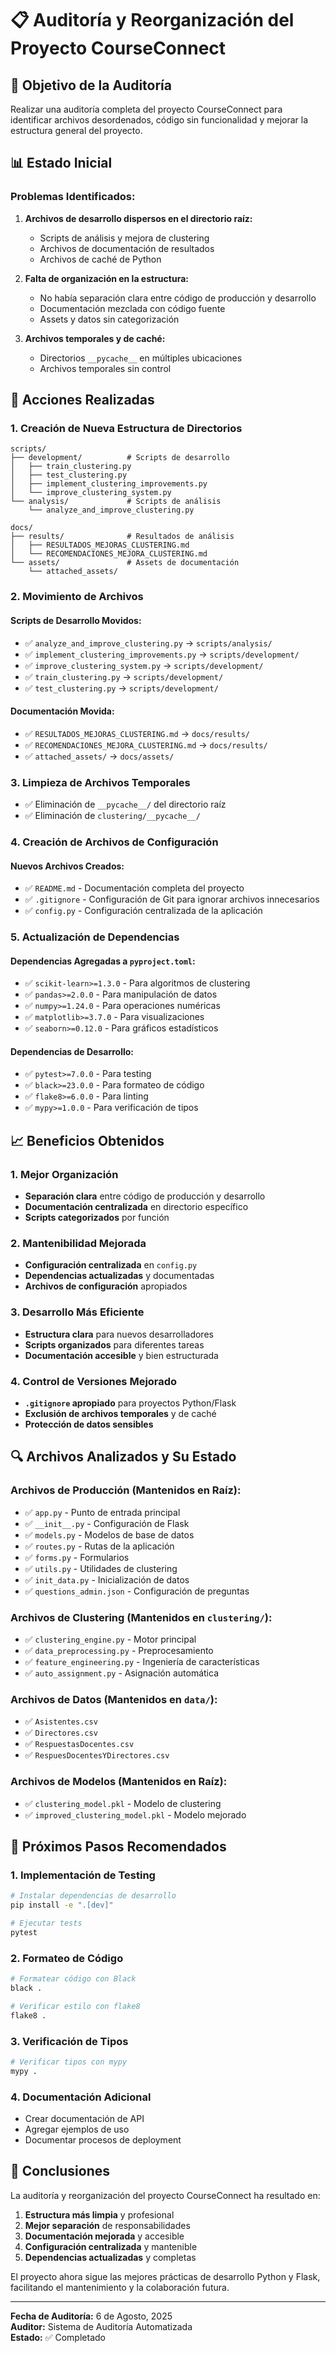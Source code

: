 # 📋 Auditoría y Reorganización del Proyecto CourseConnect

## 🎯 Objetivo de la Auditoría

Realizar una auditoría completa del proyecto CourseConnect para identificar archivos desordenados, código sin funcionalidad y mejorar la estructura general del proyecto.

## 📊 Estado Inicial

### Problemas Identificados:

1. **Archivos de desarrollo dispersos en el directorio raíz:**
   - Scripts de análisis y mejora de clustering
   - Archivos de documentación de resultados
   - Archivos de caché de Python

2. **Falta de organización en la estructura:**
   - No había separación clara entre código de producción y desarrollo
   - Documentación mezclada con código fuente
   - Assets y datos sin categorización

3. **Archivos temporales y de caché:**
   - Directorios `__pycache__` en múltiples ubicaciones
   - Archivos temporales sin control

## 🔧 Acciones Realizadas

### 1. Creación de Nueva Estructura de Directorios

```
scripts/
├── development/          # Scripts de desarrollo
│   ├── train_clustering.py
│   ├── test_clustering.py
│   ├── implement_clustering_improvements.py
│   └── improve_clustering_system.py
└── analysis/             # Scripts de análisis
    └── analyze_and_improve_clustering.py

docs/
├── results/              # Resultados de análisis
│   ├── RESULTADOS_MEJORAS_CLUSTERING.md
│   └── RECOMENDACIONES_MEJORA_CLUSTERING.md
└── assets/               # Assets de documentación
    └── attached_assets/
```

### 2. Movimiento de Archivos

#### Scripts de Desarrollo Movidos:
- ✅ `analyze_and_improve_clustering.py` → `scripts/analysis/`
- ✅ `implement_clustering_improvements.py` → `scripts/development/`
- ✅ `improve_clustering_system.py` → `scripts/development/`
- ✅ `train_clustering.py` → `scripts/development/`
- ✅ `test_clustering.py` → `scripts/development/`

#### Documentación Movida:
- ✅ `RESULTADOS_MEJORAS_CLUSTERING.md` → `docs/results/`
- ✅ `RECOMENDACIONES_MEJORA_CLUSTERING.md` → `docs/results/`
- ✅ `attached_assets/` → `docs/assets/`

### 3. Limpieza de Archivos Temporales

- ✅ Eliminación de `__pycache__/` del directorio raíz
- ✅ Eliminación de `clustering/__pycache__/`

### 4. Creación de Archivos de Configuración

#### Nuevos Archivos Creados:
- ✅ `README.md` - Documentación completa del proyecto
- ✅ `.gitignore` - Configuración de Git para ignorar archivos innecesarios
- ✅ `config.py` - Configuración centralizada de la aplicación

### 5. Actualización de Dependencias

#### Dependencias Agregadas a `pyproject.toml`:
- ✅ `scikit-learn>=1.3.0` - Para algoritmos de clustering
- ✅ `pandas>=2.0.0` - Para manipulación de datos
- ✅ `numpy>=1.24.0` - Para operaciones numéricas
- ✅ `matplotlib>=3.7.0` - Para visualizaciones
- ✅ `seaborn>=0.12.0` - Para gráficos estadísticos

#### Dependencias de Desarrollo:
- ✅ `pytest>=7.0.0` - Para testing
- ✅ `black>=23.0.0` - Para formateo de código
- ✅ `flake8>=6.0.0` - Para linting
- ✅ `mypy>=1.0.0` - Para verificación de tipos

## 📈 Beneficios Obtenidos

### 1. Mejor Organización
- **Separación clara** entre código de producción y desarrollo
- **Documentación centralizada** en directorio específico
- **Scripts categorizados** por función

### 2. Mantenibilidad Mejorada
- **Configuración centralizada** en `config.py`
- **Dependencias actualizadas** y documentadas
- **Archivos de configuración** apropiados

### 3. Desarrollo Más Eficiente
- **Estructura clara** para nuevos desarrolladores
- **Scripts organizados** para diferentes tareas
- **Documentación accesible** y bien estructurada

### 4. Control de Versiones Mejorado
- **`.gitignore` apropiado** para proyectos Python/Flask
- **Exclusión de archivos temporales** y de caché
- **Protección de datos sensibles**

## 🔍 Archivos Analizados y Su Estado

### Archivos de Producción (Mantenidos en Raíz):
- ✅ `app.py` - Punto de entrada principal
- ✅ `__init__.py` - Configuración de Flask
- ✅ `models.py` - Modelos de base de datos
- ✅ `routes.py` - Rutas de la aplicación
- ✅ `forms.py` - Formularios
- ✅ `utils.py` - Utilidades de clustering
- ✅ `init_data.py` - Inicialización de datos
- ✅ `questions_admin.json` - Configuración de preguntas

### Archivos de Clustering (Mantenidos en `clustering/`):
- ✅ `clustering_engine.py` - Motor principal
- ✅ `data_preprocessing.py` - Preprocesamiento
- ✅ `feature_engineering.py` - Ingeniería de características
- ✅ `auto_assignment.py` - Asignación automática

### Archivos de Datos (Mantenidos en `data/`):
- ✅ `Asistentes.csv`
- ✅ `Directores.csv`
- ✅ `RespuestasDocentes.csv`
- ✅ `RespuesDocentesYDirectores.csv`

### Archivos de Modelos (Mantenidos en Raíz):
- ✅ `clustering_model.pkl` - Modelo de clustering
- ✅ `improved_clustering_model.pkl` - Modelo mejorado

## 🚀 Próximos Pasos Recomendados

### 1. Implementación de Testing
```bash
# Instalar dependencias de desarrollo
pip install -e ".[dev]"

# Ejecutar tests
pytest
```

### 2. Formateo de Código
```bash
# Formatear código con Black
black .

# Verificar estilo con flake8
flake8 .
```

### 3. Verificación de Tipos
```bash
# Verificar tipos con mypy
mypy .
```

### 4. Documentación Adicional
- Crear documentación de API
- Agregar ejemplos de uso
- Documentar procesos de deployment

## 📝 Conclusiones

La auditoría y reorganización del proyecto CourseConnect ha resultado en:

1. **Estructura más limpia** y profesional
2. **Mejor separación** de responsabilidades
3. **Documentación mejorada** y accesible
4. **Configuración centralizada** y mantenible
5. **Dependencias actualizadas** y completas

El proyecto ahora sigue las mejores prácticas de desarrollo Python y Flask, facilitando el mantenimiento y la colaboración futura.

---

**Fecha de Auditoría:** 6 de Agosto, 2025  
**Auditor:** Sistema de Auditoría Automatizada  
**Estado:** ✅ Completado


